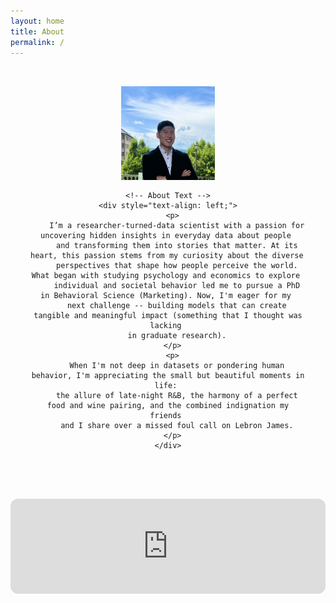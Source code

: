 ```yaml
---
layout: home
title: About
permalink: /
---
```


<section class="about-content" style="background-color: transparent; padding: 2rem;">
  <div class="about-container" style="max-width: 800px; margin: 0 auto; text-align: center;">
    <!-- Profile Image -->
    <img 
      src="../profile.jpg" 
      alt="Jeffrey Kang" 
      style="margin: 0 auto 1rem auto; display: block; width: 150px; height: 150px; border-radius: 0; object-fit: cover;"
    >
    
    <!-- About Text -->
    <div style="text-align: left;">
      <p>
        I’m a researcher-turned-data scientist with a passion for uncovering hidden insights in everyday data about people 
        and transforming them into stories that matter. At its heart, this passion stems from my curiosity about the diverse 
        perspectives that shape how people perceive the world. What began with studying psychology and economics to explore 
        individual and societal behavior led me to pursue a PhD in Behavioral Science (Marketing). Now, I'm eager for my 
        next challenge -- building models that can create tangible and meaningful impact (something that I thought was lacking 
        in graduate research).
      </p>
      <p>
        When I'm not deep in datasets or pondering human behavior, I'm appreciating the small but beautiful moments in life: 
        the allure of late-night R&B, the harmony of a perfect food and wine pairing, and the combined indignation my friends 
        and I share over a missed foul call on Lebron James.
      </p>
    </div>
  </div>
</section>

<!-- Spotify Playlist -->
<div style="margin: 2rem auto; max-width: 800px; text-align: center;">
  <iframe 
    style="border-radius: 12px; width: 100%; height: 152px;" 
    src="https://open.spotify.com/embed/playlist/37i9dQZF1EpeyF17qgYBK0?utm_source=generator&theme=0" 
    frameBorder="0" 
    allowfullscreen 
    allow="autoplay; clipboard-write; encrypted-media; fullscreen; picture-in-picture" 
    loading="lazy">
  </iframe>
</div>
